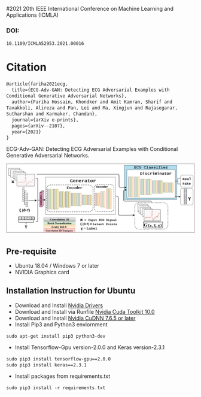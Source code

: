 #2021 20th IEEE International Conference on Machine Learning and Applications (ICMLA)

### DOI:
```
10.1109/ICMLA52953.2021.00016
```

# Citation
```
@article{fariha2021ecg,
  title={ECG-Adv-GAN: Detecting ECG Adversarial Examples with Conditional Generative Adversarial Networks},
  author={Fariha Hossain, Khondker and Amit Kamran, Sharif and Tavakkoli, Alireza and Pan, Lei and Ma, Xingjun and Rajasegarar, Sutharshan and Karmaker, Chandan},
  journal={arXiv e-prints},
  pages={arXiv--2107},
  year={2021}
}
```



ECG-Adv-GAN: Detecting ECG Adversarial Examples with Conditional Generative Adversarial Networks.

![](Fig1.png)


## Pre-requisite
- Ubuntu 18.04 / Windows 7 or later
- NVIDIA Graphics card


## Installation Instruction for Ubuntu
- Download and Install [Nvidia Drivers](https://www.nvidia.com/Download/driverResults.aspx/142567/en-us)
- Download and Install via Runfile [Nvidia Cuda Toolkit 10.0](https://developer.nvidia.com/cuda-10.0-download-archive?target_os=Linux&target_arch=x86_64&target_distro=Ubuntu&target_version=1804&target_type=runfilelocal)
- Download and Install [Nvidia CuDNN 7.6.5 or later](https://developer.nvidia.com/rdp/cudnn-archive)
- Install Pip3 and Python3 enviornment
```
sudo apt-get install pip3 python3-dev
```
- Install Tensorflow-Gpu version-2.0.0 and Keras version-2.3.1
```
sudo pip3 install tensorflow-gpu==2.0.0
sudo pip3 install keras==2.3.1
```
- Install packages from requirements.txt
```
sudo pip3 install -r requirements.txt
```

